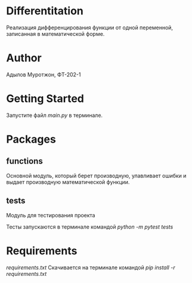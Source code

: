 # Differentitation
Реализация дифференцирования функции от одной переменной, записанная в математической форме. 

# Author
Адылов Муротжон, ФТ-202-1 

# Getting Started
Запустите файл *main.py* в терминале.

# Packages

## functions
Основной модуль, который берет производную, улавливает ошибки и выдает производную математической функции.

## tests
Модуль для тестирования проекта

Тесты запускаются в терминале командой *python -m pytest tests*

# Requirements
*requirements.txt*
Скачивается на терминале командой *pip install -r requirements.txt* 